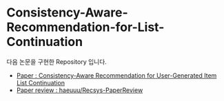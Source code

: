 # Consistency-Aware-Recommendation-for-List-Continuation
다음 논문을 구현한 Repository 입니다.
* [Paper : Consistency-Aware Recommendation for User-Generated Item List Continuation](https://arxiv.org/pdf/1912.13031.pdf)
* [Paper review : haeuuu/Recsys-PaperReview](https://github.com/haeuuu/RecSys-PaperReview/blob/master/Consistency-Aware%20Recommendation.md)